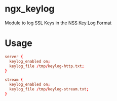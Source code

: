 # ngx_keylog

Module to log SSL Keys in the [NSS Key Log Format](https://developer.mozilla.org/en-US/docs/Mozilla/Projects/NSS/Key_Log_Format)

# Usage

```conf
server {
  keylog_enabled on;
  keylog_file /tmp/keylog-http.txt;
}

stream {
  keylog_enabled on;
  keylog_file /tmp/keylog-stream.txt;
}
```